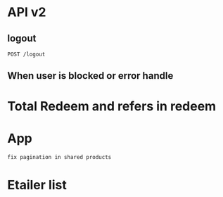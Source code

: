 # API v2

## logout

    POST /logout

## When user is blocked or error handle



# Total Redeem and refers in redeem


# App 
    fix pagination in shared products
    
# Etailer list
